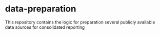 # data-preparation
This repository contains the logic for preparation several publicly available data sources for consolidated reporting
